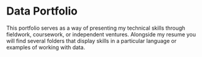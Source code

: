 # Data Portfolio
This portfolio serves as a way of presenting my technical skills through fieldwork, coursework, or independent ventures. Alongside my resume
you will find several folders that display skills in a particular language or examples of working with data.
